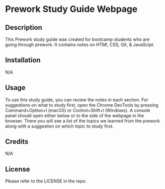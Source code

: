 # Prework Study Guide Webpage

## Description

This Prework study guide was created for bootcamp students who are going through prework. It contains notes on HTMl, CSS, Git, & JavaScipt.

## Installation

N/A

## Usage

To use this study guide, you can review the notes in each section. For suggestions on what to study first, open the Chrome DevTools by pressing Command+Option+I (macOS) or Control+Shift+I (Windows). A console panel should open either below or to the side of the webpage in the browser. There you will see a list of the topics we learned from the prework along with a suggestion on which topic to study first. 

## Credits

N/A

## License

Please refer to the LICENSE in the repo.
